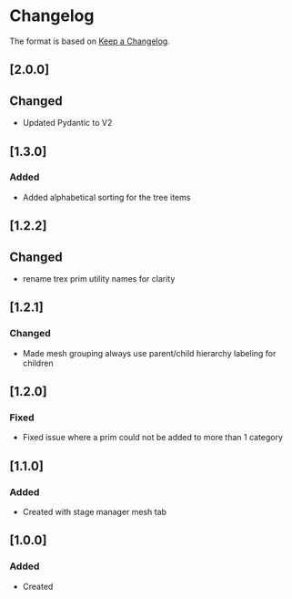 # Changelog
The format is based on [Keep a Changelog](https://keepachangelog.com/en/1.0.0/).

## [2.0.0]
## Changed
- Updated Pydantic to V2

## [1.3.0]
### Added
- Added alphabetical sorting for the tree items

## [1.2.2]
## Changed
- rename trex prim utility names for clarity

## [1.2.1]
### Changed
- Made mesh grouping always use parent/child hierarchy labeling for children

## [1.2.0]
### Fixed
- Fixed issue where a prim could not be added to more than 1 category

## [1.1.0]
### Added
- Created with stage manager mesh tab

## [1.0.0]
### Added
- Created
